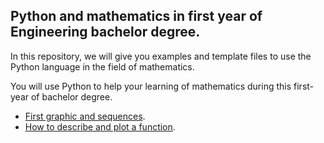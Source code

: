 ## Python and mathematics in first year of Engineering bachelor degree.

In this repository, we will give you examples and template files to use the Python language in the field of mathematics.

You will use Python to help your learning of mathematics during this first-year of bachelor degree.

- [First graphic and sequences](graph_seq).
- [How to describe and plot a function](graph_funcR).
